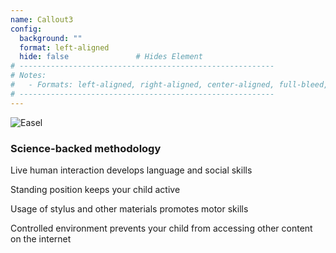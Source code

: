 ```yaml
---
name: Callout3
config:
  background: ""
  format: left-aligned
  hide: false               # Hides Element
# ---------------------------------------------------------
# Notes:
#   - Formats: left-aligned, right-aligned, center-aligned, full-bleed, big-numbers
# ---------------------------------------------------------
---
```


<section>

![Easel](/images/easel-art.svg)

</section>


<section>

### Science-backed methodology

Live human interaction develops language and social skills

Standing position keeps your child active

Usage of stylus and other materials promotes motor skills

Controlled environment prevents your child from accessing other content on the internet

</section>



